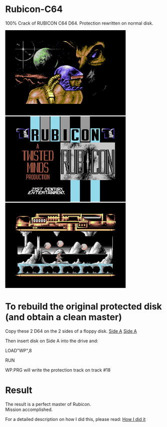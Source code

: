 # Rubicon-C64

100% Crack of RUBICON C64 D64. Protection rewritten on normal disk.

<img src="https://github.com/Zibri/Rubicon-C64/blob/main/rubicon1.png?raw=true">
<img src="https://github.com/Zibri/Rubicon-C64/blob/main/rubicon2.png?raw=true">
<img src="https://github.com/Zibri/Rubicon-C64/blob/main/rubicon3.png?raw=true">

# To rebuild the original protected disk (and obtain a clean master)

Copy these 2 D64 on the 2 sides of a floppy disk.
<a href="https://github.com/Zibri/Rubicon-C64/raw/main/Rubicon_Side_A.d64">Side A</a>
<a href="https://github.com/Zibri/Rubicon-C64/raw/main/Rubicon_Side_B.d64">Side A</a>

Then insert disk on Side A into the drive and:

LOAD"WP",8

RUN


WP.PRG will write the protection track on track #18

# Result

The result is a perfect master of Rubicon.   
Mission accomplished.

For a detailed description on how I did this, please read:
<a href="https://github.com/Zibri/Rubicon-C64/raw/main/How%20I%20did%20it.txt">How I did it</a>

